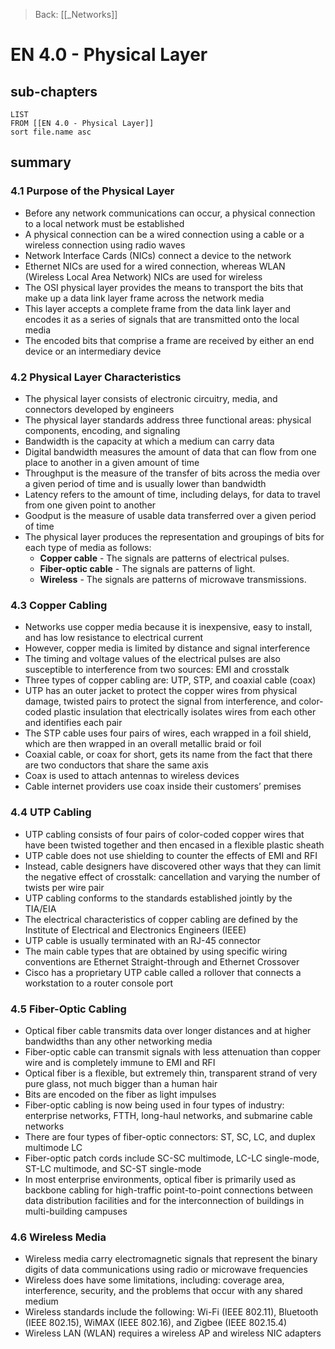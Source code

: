 >Back: [[_Networks]]

# EN 4.0 - Physical Layer

## sub-chapters
```dataview
LIST
FROM [[EN 4.0 - Physical Layer]]
sort file.name asc
```
## summary
### 4.1 Purpose of the Physical Layer
- Before any network communications can occur, a physical connection to a local network must be established
- A physical connection can be a wired connection using a cable or a wireless connection using radio waves
- Network Interface Cards (NICs) connect a device to the network
- Ethernet NICs are used for a wired connection, whereas WLAN (Wireless Local Area Network) NICs are used for wireless
- The OSI physical layer provides the means to transport the bits that make up a data link layer frame across the network media
- This layer accepts a complete frame from the data link layer and encodes it as a series of signals that are transmitted onto the local media
- The encoded bits that comprise a frame are received by either an end device or an intermediary device

### 4.2 Physical Layer Characteristics
- The physical layer consists of electronic circuitry, media, and connectors developed by engineers
- The physical layer standards address three functional areas: physical components, encoding, and signaling
- Bandwidth is the capacity at which a medium can carry data
- Digital bandwidth measures the amount of data that can flow from one place to another in a given amount of time
- Throughput is the measure of the transfer of bits across the media over a given period of time and is usually lower than bandwidth
- Latency refers to the amount of time, including delays, for data to travel from one given point to another
- Goodput is the measure of usable data transferred over a given period of time
- The physical layer produces the representation and groupings of bits for each type of media as follows:
	-   **Copper cable** - The signals are patterns of electrical pulses.
	-   **Fiber-optic cable** - The signals are patterns of light.
	-   **Wireless** - The signals are patterns of microwave transmissions.

### 4.3 Copper Cabling
- Networks use copper media because it is inexpensive, easy to install, and has low resistance to electrical current
- However, copper media is limited by distance and signal interference
- The timing and voltage values of the electrical pulses are also susceptible to interference from two sources: EMI and crosstalk
- Three types of copper cabling are: UTP, STP, and coaxial cable (coax)
- UTP has an outer jacket to protect the copper wires from physical damage, twisted pairs to protect the signal from interference, and color-coded plastic insulation that electrically isolates wires from each other and identifies each pair
- The STP cable uses four pairs of wires, each wrapped in a foil shield, which are then wrapped in an overall metallic braid or foil
- Coaxial cable, or coax for short, gets its name from the fact that there are two conductors that share the same axis
- Coax is used to attach antennas to wireless devices
- Cable internet providers use coax inside their customers’ premises

### 4.4 UTP Cabling
- UTP cabling consists of four pairs of color-coded copper wires that have been twisted together and then encased in a flexible plastic sheath
- UTP cable does not use shielding to counter the effects of EMI and RFI
- Instead, cable designers have discovered other ways that they can limit the negative effect of crosstalk: cancellation and varying the number of twists per wire pair
- UTP cabling conforms to the standards established jointly by the TIA/EIA
- The electrical characteristics of copper cabling are defined by the Institute of Electrical and Electronics Engineers (IEEE)
- UTP cable is usually terminated with an RJ-45 connector
- The main cable types that are obtained by using specific wiring conventions are Ethernet Straight-through and Ethernet Crossover
- Cisco has a proprietary UTP cable called a rollover that connects a workstation to a router console port

### 4.5 Fiber-Optic Cabling
- Optical fiber cable transmits data over longer distances and at higher bandwidths than any other networking media
- Fiber-optic cable can transmit signals with less attenuation than copper wire and is completely immune to EMI and RFI
- Optical fiber is a flexible, but extremely thin, transparent strand of very pure glass, not much bigger than a human hair
- Bits are encoded on the fiber as light impulses
- Fiber-optic cabling is now being used in four types of industry: enterprise networks, FTTH, long-haul networks, and submarine cable networks
- There are four types of fiber-optic connectors: ST, SC, LC, and duplex multimode LC
- Fiber-optic patch cords include SC-SC multimode, LC-LC single-mode, ST-LC multimode, and SC-ST single-mode
- In most enterprise environments, optical fiber is primarily used as backbone cabling for high-traffic point-to-point connections between data distribution facilities and for the interconnection of buildings in multi-building campuses

### 4.6 Wireless Media
- Wireless media carry electromagnetic signals that represent the binary digits of data communications using radio or microwave frequencies
- Wireless does have some limitations, including: coverage area, interference, security, and the problems that occur with any shared medium
- Wireless standards include the following: Wi-Fi (IEEE 802.11), Bluetooth (IEEE 802.15), WiMAX (IEEE 802.16), and Zigbee (IEEE 802.15.4)
- Wireless LAN (WLAN) requires a wireless AP and wireless NIC adapters
